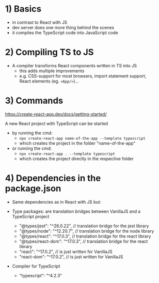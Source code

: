 # 1) Basics

- in contrast to React with JS
- dev server does one more thing behind the scenes
- it compiles the TypeScript code into JavaScript code

# 2) Compiling TS to JS
- A compiler transforms React components written in TS into JS
  - this adds multiple improvements
  - e.g. CSS-support for most browsers, import statement support, React elements (eg. `<App/>`)...

# 3) Commands

https://create-react-app.dev/docs/getting-started/

A new React project with TypeScript can be started

- by running the cmd:
  - `npx create-react-app name-of-the-app --template typescript`
  - which creates the project in the folder "name-of-the-app"
- or running the cmd:
  - `npx create-react-app . --template typescript`
  - which creates the project directly in the respective folder

# 4) Dependencies in the package.json

- Same dependencies as in React with JS but:
- Type packages: are translation bridges between VanillaJS and a TypeScript project

  - "@types/jest": "^26.0.22", // translation bridge for the jest library
  - "@types/node": "^12.20.7", // translation bridge for the node library
  - "@types/react": "^17.0.3", // translation bridge for the react library
  - "@types/react-dom": "^17.0.3", // translation bridge for the react library
  - "react": "^17.0.2", // is just written for VanillaJS
  - "react-dom": "^17.0.2", // is just written for VanillaJS

- Compiler for TypeScript
  - "typescript": "^4.2.3"

